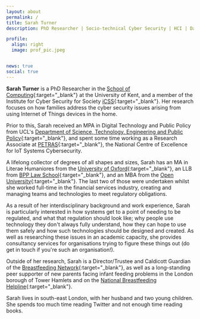 ```yaml
---
layout: about
permalink: /
title: Sarah Turner
description: PhD Researcher | Socio-technical Cyber Security | HCI | Data Protection and Privacy

profile:
  align: right
  image: prof_pic.jpeg


news: true
social: true
---
```


<b>Sarah Turner</b> is a PhD Researcher in the [School of Computing](https://www.cs.kent.ac.uk/){:target="\_blank"} at the University of Kent, and a member of the Institute for Cyber Security for Society [iCSS](https://cyber.kent.ac.uk/){:target="\_blank"}. Her research focuses on how families address the cyber security issues arising from using Internet of Things devices in the home.

Prior to this, Sarah received an MPA in Digital Technology and Public Policy from UCL's [Department of Science, Technology, Engineering and Public Policy](https://www.ucl.ac.uk/steapp/){:target="\_blank"}, and spent some time working as a Research Associate at [PETRAS](https://petras-iot.org/){:target="\_blank"}, the National Centre of Excellence for IoT Systems Cybersecurity.

A lifelong collector of degrees of all shapes and sizes, Sarah has an MA in Literae Humaniores from the [University of Oxford](https://www.classics.ox.ac.uk/){:target="\_blank"}, an LLB from [BPP Law School](https://www.bpp.com/courses/law){:target="\_blank"}, and an MBA from the [Open University](http://business-school.open.ac.uk/study/postgraduate-qualifications/mba){:target="\_blank"}. The last two of those were undertaken whilst she worked full-time in the financial services industry, creating and managing teams and technologies to meet regulatory obligations.

As a result of her interdisciplinary background and work experience, Sarah is particularly interested in how systems get to a point of needing to be regulated, and what that regulation should look like; why people use technology they don't always fully understand, how they can hope to use them safely and how such technologies should be designed and created. As well as researching these issues in an academic capacity, she provides consultancy services for organisations trying to figure these things out (do get in touch if you're such an organisation!).

Outside of her research, Sarah is a Director/Trustee and Caldicott Guardian of the [Breastfeeding Network](https://www.breastfeedingnetwork.org.uk/){:target="\_blank"}, as well as a long-standing peer supporter of new parents facing infant feeding problems in the London borough of Tower Hamlets and on the [National Breastfeeding Helpline](https://www.nationalbreastfeedinghelpline.org.uk/){:target="\_blank"}.

Sarah lives in south-east London, with her husband and two young children.  She spends too much time reading Twitter and not enough time reading books.
